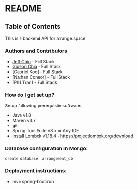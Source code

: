 # README #

## Table of Contents
 
This is a backend API for arrange.space 

### Authors and Contributors
- [Jeff Chiu](https://www.linkedin.com/in/jeffchiu1) - Full Stack
- [Gideon Chia](https://www.linkedin.com/in/gideon-chia-8573bb30/) - Full Stack
- [Gabriel Koo] - Full Stack
- [Nathan Connor] - Full Stack
- [Phil Tran] - Full Stack


### How do I get set up? ###
 
Setup following prerequisite software:
 
* Java v1.8
* Maven v3.x
* git
* Spring Tool Suite v3.x or Any IDE
* Install Lombok v1.18.4 - https://projectlombok.org/download
    
### Database configuration in Mongo: ###
```
create database: arrangement_db
```

### Deployment instructions: ###
* mvn spring-boot:run

